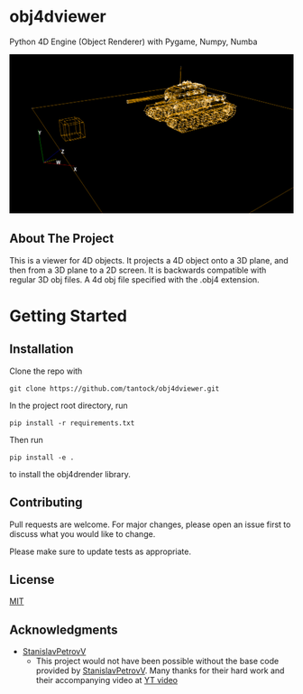 # obj4dviewer
Python 4D Engine (Object Renderer) with Pygame, Numpy, Numba


![sofware_renderer](screenshots/1.png "sofware_renderer")

## About The Project
This is a viewer for 4D objects. It projects a 4D object onto a 3D plane, and then from a 3D plane to a 2D screen. It is backwards compatible with regular 3D obj files. A 4d obj file specified with the .obj4 extension.

# Getting Started
## Installation
Clone the repo with
```
git clone https://github.com/tantock/obj4dviewer.git
```
In the project root directory, run
```
pip install -r requirements.txt
```
Then run
```
pip install -e .
```
to install the obj4drender library.

## Contributing

Pull requests are welcome. For major changes, please open an issue first
to discuss what you would like to change.

Please make sure to update tests as appropriate.

## License

[MIT](https://choosealicense.com/licenses/mit/)

## Acknowledgments

- [StanislavPetrovV](https://github.com/StanislavPetrovV) 
    - This project would not have been possible without the base code provided by [StanislavPetrovV](https://github.com/StanislavPetrovV). Many thanks for their hard work and their accompanying video at [YT video](https://www.youtube.com/watch?v=M_Hx0g5vFko)